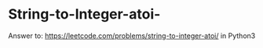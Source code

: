 # String-to-Integer-atoi-
Answer to: https://leetcode.com/problems/string-to-integer-atoi/ in Python3
